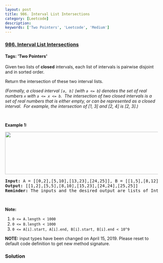 ```yaml
---
layout: post
title: 986. Interval List Intersections
category: [Leetcode]
description: 
keywords: ['Two Pointers', 'Leetcode', 'Medium']
---
```

### [986. Interval List Intersections](https://leetcode.com/problems/interval-list-intersections)

#### Tags: 'Two Pointers'

<div class="content__u3I1 question-content__JfgR"><div><p>Given two lists of <strong>closed</strong> intervals, each list of intervals is pairwise disjoint and in sorted order.</p>
<p>Return the intersection of these two interval lists.</p>
<p><em>(Formally, a closed interval <code>[a, b]</code> (with <code>a &lt;= b</code>) denotes the set of real numbers <code>x</code> with <code>a &lt;= x &lt;= b</code>.  The intersection of two closed intervals is a set of real numbers that is either empty, or can be represented as a closed interval.  For example, the intersection of [1, 3] and [2, 4] is [2, 3].)</em></p>
<div>
<p> </p>
<p><strong>Example 1:</strong></p>
<p><strong><img alt="" src="https://assets.leetcode.com/uploads/2019/01/30/interval1.png" style="width: 506px; height: 140px;"/></strong></p>
<pre><strong>Input: </strong>A = <span id="example-input-1-1">[[0,2],[5,10],[13,23],[24,25]]</span>, B = <span id="example-input-1-2">[[1,5],[8,12],[15,24],[25,26]]</span>
<strong>Output: </strong><span id="example-output-1">[[1,2],[5,5],[8,10],[15,23],[24,24],[25,25]]</span>
<strong>Reminder: </strong>The inputs and the desired output are lists of Interval objects, and not arrays or lists.
</pre>
<p> </p>
<p><strong>Note:</strong></p>
<ol>
<li><code>0 &lt;= A.length &lt; 1000</code></li>
<li><code>0 &lt;= B.length &lt; 1000</code></li>
<li><code>0 &lt;= A[i].start, A[i].end, B[i].start, B[i].end &lt; 10^9</code></li>
</ol>
<p><strong>NOTE:</strong> input types have been changed on April 15, 2019. Please reset to default code definition to get new method signature.</p>
</div>
</div></div>

### Solution
